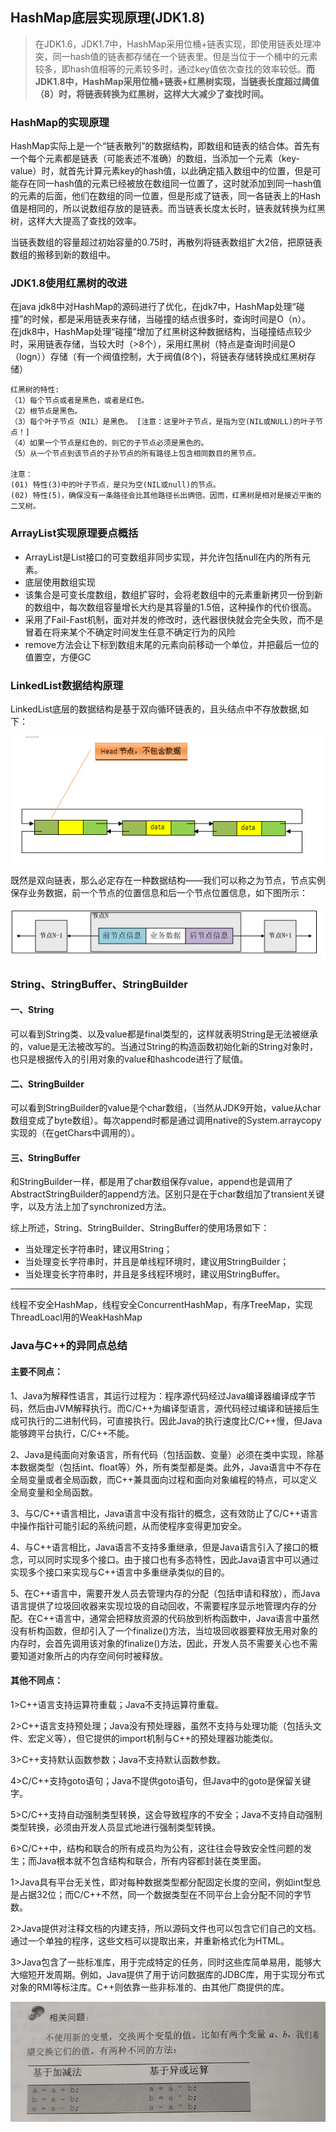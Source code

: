 ## HashMap底层实现原理(JDK1.8)   
   
>在JDK1.6，JDK1.7中，HashMap采用位桶+链表实现，即使用链表处理冲突，同一hash值的链表都存储在一个链表里。但是当位于一个桶中的元素较多，即hash值相等的元素较多时，通过key值依次查找的效率较低。**而JDK1.8中，HashMap采用位桶+链表+红黑树实现，当链表长度超过阈值（8）时，将链表转换为红黑树，这样大大减少了查找时间。**   

  
### HashMap的实现原理   
  
HashMap实际上是一个“链表散列”的数据结构，即数组和链表的结合体。首先有一个每个元素都是链表（可能表述不准确）的数组，当添加一个元素（key-value）时，就首先计算元素key的hash值，以此确定插入数组中的位置，但是可能存在同一hash值的元素已经被放在数组同一位置了，这时就添加到同一hash值的元素的后面，他们在数组的同一位置，但是形成了链表，同一各链表上的Hash值是相同的，所以说数组存放的是链表。而当链表长度太长时，链表就转换为红黑树，这样大大提高了查找的效率。   
   
当链表数组的容量超过初始容量的0.75时，再散列将链表数组扩大2倍，把原链表数组的搬移到新的数组中。   
   
  
### JDK1.8使用红黑树的改进   

在java jdk8中对HashMap的源码进行了优化，在jdk7中，HashMap处理“碰撞”的时候，都是采用链表来存储，当碰撞的结点很多时，查询时间是O（n）。    
在jdk8中，HashMap处理“碰撞”增加了红黑树这种数据结构，当碰撞结点较少时，采用链表存储，当较大时（>8个），采用红黑树（特点是查询时间是O（logn））存储（有一个阀值控制，大于阀值(8个)，将链表存储转换成红黑树存储）   
   
  
	红黑树的特性:
	（1）每个节点或者是黑色，或者是红色。
	（2）根节点是黑色。
	（3）每个叶子节点（NIL）是黑色。 [注意：这里叶子节点，是指为空(NIL或NULL)的叶子节点！]
	（4）如果一个节点是红色的，则它的子节点必须是黑色的。
	（5）从一个节点到该节点的子孙节点的所有路径上包含相同数目的黑节点。
	
	注意：
	(01) 特性(3)中的叶子节点，是只为空(NIL或null)的节点。
	(02) 特性(5)，确保没有一条路径会比其他路径长出俩倍。因而，红黑树是相对是接近平衡的二叉树。   
   
  
### ArrayList实现原理要点概括   

* ArrayList是List接口的可变数组非同步实现，并允许包括null在内的所有元素。
* 底层使用数组实现
* 该集合是可变长度数组，数组扩容时，会将老数组中的元素重新拷贝一份到新的数组中，每次数组容量增长大约是其容量的1.5倍，这种操作的代价很高。
* 采用了Fail-Fast机制，面对并发的修改时，迭代器很快就会完全失败，而不是冒着在将来某个不确定时间发生任意不确定行为的风险
* remove方法会让下标到数组末尾的元素向前移动一个单位，并把最后一位的值置空，方便GC   

   
### LinkedList数据结构原理   
  
LinkedList底层的数据结构是基于双向循环链表的，且头结点中不存放数据,如下：   
  
![icon](img/Interview19-img01.png)   
  
既然是双向链表，那么必定存在一种数据结构——我们可以称之为节点，节点实例保存业务数据，前一个节点的位置信息和后一个节点位置信息，如下图所示：     
   
![icon](img/Interview19-img02.png)   
  
   
### String、StringBuffer、StringBuilder   
   
#### 一、String
可以看到String类、以及value都是final类型的，这样就表明String是无法被继承的，value是无法被改写的。当通过String的构造函数初始化新的String对象时，也只是根据传入的引用对象的value和hashcode进行了赋值。   
   
  
#### 二、StringBuilder   
  
可以看到StringBuilder的value是个char数组，（当然从JDK9开始，value从char数组变成了byte数组）。每次append时都是通过调用native的System.arraycopy实现的（在getChars中调用的）。   
   
#### 三、StringBuffer    
   
和StringBuilder一样，都是用了char数组保存value，append也是调用了AbstractStringBuilder的append方法。区别只是在于char数组加了transient关键字，以及方法上加了synchronized方法。

综上所述，String、StringBuilder、StringBuffer的使用场景如下：

* 当处理定长字符串时，建议用String；
* 当处理变长字符串时，并且是单线程环境时，建议用StringBuilder；
* 当处理变长字符串时，并且是多线程环境时，建议用StringBuffer。   

---
线程不安全HashMap，线程安全ConcurrentHashMap，有序TreeMap，实现ThreadLoacl用的WeakHashMap   
   
   
### Java与C++的异同点总结   
  
#### 主要不同点：

1、Java为解释性语言，其运行过程为：程序源代码经过Java编译器编译成字节码，然后由JVM解释执行。而C/C++为编译型语言，源代码经过编译和链接后生成可执行的二进制代码，可直接执行。因此Java的执行速度比C/C++慢，但Java能够跨平台执行，C/C++不能。

2、Java是纯面向对象语言，所有代码（包括函数、变量）必须在类中实现，除基本数据类型（包括int、float等）外，所有类型都是类。此外，Java语言中不存在全局变量或者全局函数，而C++兼具面向过程和面向对象编程的特点，可以定义全局变量和全局函数。

3、与C/C++语言相比，Java语言中没有指针的概念，这有效防止了C/C++语言中操作指针可能引起的系统问题，从而使程序变得更加安全。

4、与C++语言相比，Java语言不支持多重继承，但是Java语言引入了接口的概念，可以同时实现多个接口。由于接口也有多态特性，因此Java语言中可以通过实现多个接口来实现与C++语言中多重继承类似的目的。

5、在C++语言中，需要开发人员去管理内存的分配（包括申请和释放），而Java语言提供了垃圾回收器来实现垃圾的自动回收，不需要程序显示地管理内存的分配。在C++语言中，通常会把释放资源的代码放到析构函数中，Java语言中虽然没有析构函数，但却引入了一个finalize()方法，当垃圾回收器要释放无用对象的内存时，会首先调用该对象的finalize()方法，因此，开发人员不需要关心也不需要知道对象所占的内存空间何时被释放。   
   
   
#### 其他不同点：

1>C++语言支持运算符重载；Java不支持运算符重载。

2>C++语言支持预处理；Java没有预处理器，虽然不支持与处理功能（包括头文件、宏定义等），但它提供的import机制与C++的预处理器功能类似。

3>C++支持默认函数参数；Java不支持默认函数参数。

4>C/C++支持goto语句；Java不提供goto语句，但Java中的goto是保留关键字。

5>C/C++支持自动强制类型转换，这会导致程序的不安全；Java不支持自动强制类型转换，必须由开发人员显式地进行强制类型转换。

6>C/C++中，结构和联合的所有成员均为公有，这往往会导致安全性问题的发生；而Java根本就不包含结构和联合，所有内容都封装在类里面。  
   
   
1>Java具有平台无关性，即对每种数据类型都分配固定长度的空间，例如int型总是占据32位；而C/C++不然，同一个数据类型在不同平台上会分配不同的字节数。

2>Java提供对注释文档的内建支持，所以源码文件也可以包含它们自己的文档。通过一个单独的程序，这些文档可以提取出来，并重新格式化为HTML。

3>Java包含了一些标准库，用于完成特定的任务，同时这些库简单易用，能够大大缩短开发周期。例如，Java提供了用于访问数据库的JDBC库，用于实现分布式对象的RMI等标注库。C++则依靠一些非标准的、由其他厂商提供的库。   
  
  
![icon](img/Interview19-img03.png)   